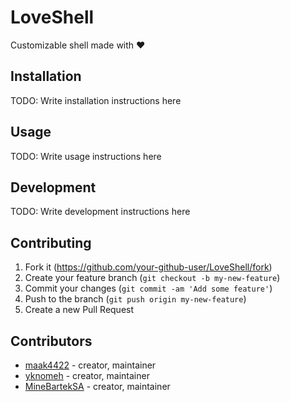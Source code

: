 # LoveShell

Customizable shell made with :heart:

## Installation

TODO: Write installation instructions here

## Usage

TODO: Write usage instructions here

## Development

TODO: Write development instructions here

## Contributing

1. Fork it (<https://github.com/your-github-user/LoveShell/fork>)
2. Create your feature branch (`git checkout -b my-new-feature`)
3. Commit your changes (`git commit -am 'Add some feature'`)
4. Push to the branch (`git push origin my-new-feature`)
5. Create a new Pull Request

## Contributors

- [maak4422](https://github.com/maak4422) - creator, maintainer
- [yknomeh](https://github.com/yknomeh) - creator, maintainer
- [MineBartekSA](https://github.com/MineBartekSA) - creator, maintainer
